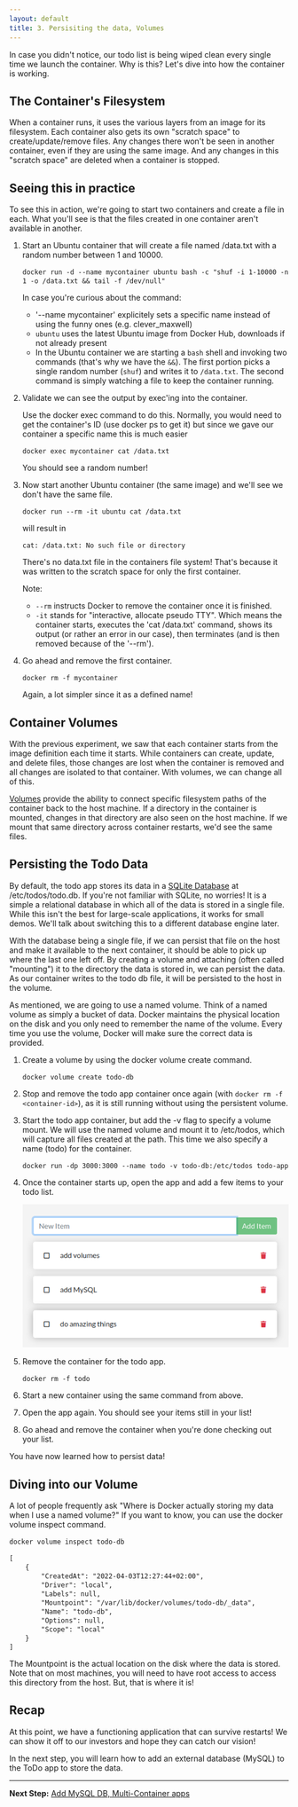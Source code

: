 ```yaml
---
layout: default
title: 3. Persisiting the data, Volumes
---
```


In case you didn't notice, our todo list is being wiped clean every single time we launch the container. Why is this? Let's dive into how the container is working.

## The Container's Filesystem

When a container runs, it uses the various layers from an image for its filesystem. Each container also gets its own "scratch space" to create/update/remove files. Any changes there won't be seen in another container, even if they are using the same image. And any changes in this "scratch space" are deleted when a container is stopped.

## Seeing this in practice

To see this in action, we're going to start two containers and create a file in each. What you'll see is that the files created in one container aren't available in another.

1. Start an Ubuntu container that will create a file named /data.txt with a random number between 1 and 10000.

    ```
    docker run -d --name mycontainer ubuntu bash -c "shuf -i 1-10000 -n 1 -o /data.txt && tail -f /dev/null"
    ```

    In case you're curious about the command:
    
    * '--name mycontainer' explicitely sets a specific name instead of using the funny ones (e.g. clever_maxwell)
    * `ubuntu` uses the latest Ubuntu image from Docker Hub, downloads if not already present
    * In the Ubuntu container we are starting a `bash` shell and invoking two commands (that's why we have the `&&`). The first portion picks a single random number (`shuf`) and writes it to `/data.txt`. The second command is simply watching a file to keep the container running.

2. Validate we can see the output by exec'ing into the container. 

    Use the docker exec command to do this. Normally, you would need to get the container's ID (use docker ps to get it) but since we gave our container a specific name this is much easier

    ```
    docker exec mycontainer cat /data.txt
    ```
    
    You should see a random number!

3. Now start another Ubuntu container (the same image) and we'll see we don't have the same file.

    ```
    docker run --rm -it ubuntu cat /data.txt
    ```

    will result in

    ```
    cat: /data.txt: No such file or directory
    ```

    There's no data.txt file in the containers file system! That's because it was written to the scratch space for only the first container.

    Note: 
    * `--rm` instructs Docker to remove the container once it is finished. 
    * `-it` stands for "interactive, allocate pseudo TTY". Which means the container starts, executes the 'cat /data.txt' command, shows its output (or rather an error in our case), then terminates (and is then removed because of the '--rm').

4. Go ahead and remove the first container.

    ```
    docker rm -f mycontainer
    ```

    Again, a lot simpler since it as a defined name!


## Container Volumes

With the previous experiment, we saw that each container starts from the image definition each time it starts. While containers can create, update, and delete files, those changes are lost when the container is removed and all changes are isolated to that container. With volumes, we can change all of this.

[Volumes](https://docs.docker.com/storage/volumes/) provide the ability to connect specific filesystem paths of the container back to the host machine. If a directory in the container is mounted, changes in that directory are also seen on the host machine. If we mount that same directory across container restarts, we'd see the same files.

## Persisting the Todo Data

By default, the todo app stores its data in a [SQLite Database](https://www.sqlite.org/index.html) at /etc/todos/todo.db. If you're not familiar with SQLite, no worries! It is a simple a relational database in which all of the data is stored in a single file. While this isn't the best for large-scale applications, it works for small demos. We'll talk about switching this to a different database engine later.

With the database being a single file, if we can persist that file on the host and make it available to the next container, it should be able to pick up where the last one left off. By creating a volume and attaching (often called "mounting") it to the directory the data is stored in, we can persist the data. As our container writes to the todo db file, it will be persisted to the host in the volume.

As mentioned, we are going to use a named volume. Think of a named volume as simply a bucket of data. Docker maintains the physical location on the disk and you only need to remember the name of the volume. Every time you use the volume, Docker will make sure the correct data is provided.

1. Create a volume by using the docker volume create command.

    ```
    docker volume create todo-db
    ```

2. Stop and remove the todo app container once again (with `docker rm -f <container-id>`), as it is still running without using the persistent volume.

3. Start the todo app container, but add the -v flag to specify a volume mount. We will use the named volume and mount it to /etc/todos, which will capture all files created at the path. This time we also specify a name (todo) for the container.

    ```
    docker run -dp 3000:3000 --name todo -v todo-db:/etc/todos todo-app
    ```

4. Once the container starts up, open the app and add a few items to your todo list.

    ![Items added to todo list](images/todo-app2.png)

5. Remove the container for the todo app. 

    ```
    docker rm -f todo
    ```

6. Start a new container using the same command from above.

7. Open the app again. You should see your items still in your list!

8. Go ahead and remove the container when you're done checking out your list.

You have now learned how to persist data!

## Diving into our Volume

A lot of people frequently ask "Where is Docker actually storing my data when I use a named volume?" If you want to know, you can use the docker volume inspect command.

```
docker volume inspect todo-db
```

```
[
    {
        "CreatedAt": "2022-04-03T12:27:44+02:00",
        "Driver": "local",
        "Labels": null,
        "Mountpoint": "/var/lib/docker/volumes/todo-db/_data",
        "Name": "todo-db",
        "Options": null,
        "Scope": "local"
    }
]
```

The Mountpoint is the actual location on the disk where the data is stored. Note that on most machines, you will need to have root access to access this directory from the host. But, that is where it is!

## Recap

At this point, we have a functioning application that can survive restarts! We can show it off to our investors and hope they can catch our vision!

In the next step, you will learn how to add an external database (MySQL) to the ToDo app to store the data.

---

**Next Step:** [Add MySQL DB, Multi-Container apps](lab4.md) 